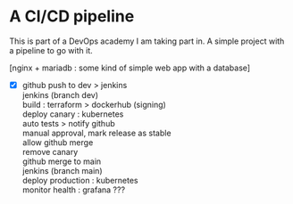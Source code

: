 # A CI/CD pipeline

This is part of a DevOps academy I am taking part in. A simple project with a pipeline to go with it.

[nginx + mariadb : some kind of simple web app with a database]  
- [x] github push to dev > jenkins  
jenkins (branch dev)  
  build : terraform > dockerhub (signing)  
  deploy canary : kubernetes  
    auto tests > notify github  
    manual approval, mark release as stable  
    allow github merge  
    remove canary  
github merge to main  
jenkins (branch main)  
  deploy production : kubernetes  
  monitor health : grafana ???  

